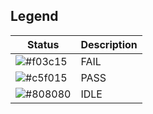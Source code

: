 
Legend
------

| Status | Description |
| ------ | ------------------------------------------------------ |
| ![#f03c15](https://placehold.co/15x15/f03c15/f03c15.png) | FAIL |
| ![#c5f015](https://placehold.co/15x15/c5f015/c5f015.png) | PASS |
| ![#808080](https://placehold.co/15x15/808080/808080.png) | IDLE |
